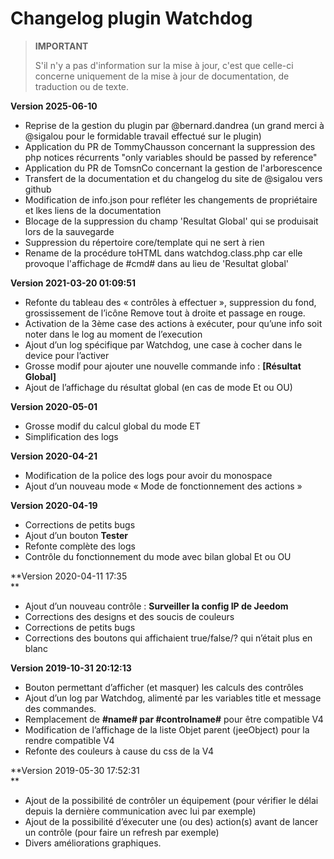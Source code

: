 # Changelog plugin Watchdog

>**IMPORTANT**
>
>S'il n'y a pas d'information sur la mise à jour, c'est que celle-ci concerne uniquement de la mise à jour de documentation, de traduction ou de texte.

**Version 2025-06-10**

*   Reprise de la gestion du plugin par @bernard.dandrea (un grand merci à @sigalou pour le formidable travail effectué sur le plugin)
*   Application du PR de TommyChausson concernant la suppression des php notices récurrents "only variables should be passed by reference"
*   Application du PR de TomsnCo concernant la gestion de l'arborescence
*   Transfert de la documentation et du changelog du site de @sigalou vers github
*   Modification de info.json pour refléter les changements de propriétaire et lkes liens de la documentation
*   Blocage de la suppression du champ 'Resultat Global' qui se produisait lors de la sauvegarde
*   Suppression du répertoire core/template qui ne sert à rien
*   Rename de la procédure toHTML dans watchdog.class.php car elle provoque l'affichage de #cmd# dans au lieu de 'Resultat global'

**Version 2021-03-20 01:09:51**

*   Refonte du tableau des « contrôles à effectuer », suppression du fond, grossissement de l’icône Remove tout à droite et passage en rouge.
*   Activation de la 3ème case des actions à exécuter, pour qu’une info soit noter dans le log au moment de l’execution
*   Ajout d’un log spécifique par Watchdog, une case à cocher dans le device pour l’activer
*   Grosse modif pour ajouter une nouvelle commande info : **\[Résultat Global\]**
*   Ajout de l’affichage du résultat global (en cas de mode Et ou OU)

**Version 2020-05-01**

*   Grosse modif du calcul global du mode ET
*   Simplification des logs

**Version 2020-04-21**

*   Modification de la police des logs pour avoir du monospace
*   Ajout d’un nouveau mode « Mode de fonctionnement des actions »

**Version 2020-04-19**

*   Corrections de petits bugs
*   Ajout d’un bouton **Tester**
*   Refonte complète des logs
*   Contrôle du fonctionnement du mode avec bilan global Et ou OU

**Version 2020-04-11 17:35  
**

*   Ajout d’un nouveau contrôle : **Surveiller la config IP de Jeedom**
*   Corrections des designs et des soucis de couleurs
*   Corrections de petits bugs
*   Corrections des boutons qui affichaient true/false/? qui n’était plus en blanc

**Version 2019-10-31 20:12:13**

*   Bouton permettant d’afficher (et masquer) les calculs des contrôles
*   Ajout d’un log par Watchdog, alimenté par les variables title et message des commandes.
*   Remplacement de **#name# par #controlname#** pour être compatible V4
*   Modification de l’affichage de la liste Objet parent (jeeObject) pour la rendre compatible V4
*   Refonte des couleurs à cause du css de la V4

**Version 2019-05-30 17:52:31  
**

*   Ajout de la possibilité de contrôler un équipement (pour vérifier le délai depuis la dernière communication avec lui par exemple)
*   Ajout de la possibilité d’éxecuter une (ou des) action(s) avant de lancer un contrôle (pour faire un refresh par exemple)
*   Divers améliorations graphiques.

